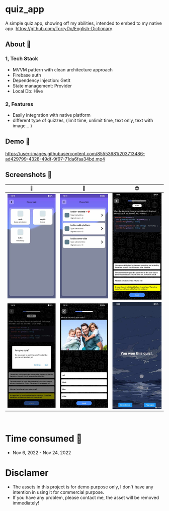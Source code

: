 # quiz_app

A simple quiz app, showing off my abilities, intended to embed to my native app. https://github.com/TorryDo/English-Dictionary

## About 🍕
### 1, Tech Stack
-	MVVM pattern with clean architecture approach
-   Firebase auth
-	Dependency injection: GetIt
-	State management: Provider
-	Local Db: Hive


### 2, Features
-	Easily integration with native platform
-	different type of quizzes, (limit time, unlimit time, text only, text with image... )


## Demo 🎉


https://user-images.githubusercontent.com/85553681/203713486-ad429799-4328-49df-9f97-71da6faa34bd.mp4


## Screenshots 🎁

|🍔|🍕|😍|              
|:-:|:-:|:-:|
|  ![](scrshot/demo1.jpg)  |  ![](scrshot/demo2.jpg)  |  ![](scrshot/demo3.jpg)  |
|  ![](scrshot/demo4.jpg)  |  ![](scrshot/demo5.jpg)  |  ![](scrshot/demo6.jpg)  |

<br/>

# Time consumed 🚀
- Nov 6, 2022 - Nov 24, 2022

# Disclamer
- The assets in this project is for demo purpose only, I don't have any intention in using it for commercial purpose.
- If you have any problem, please contact me, the asset will be removed immediately!

